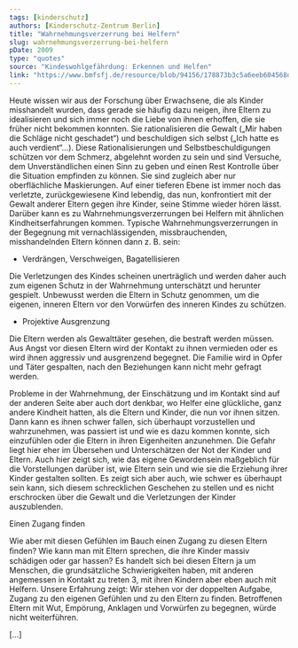 ```yaml
---
tags: [kinderschutz]
authors: [Kinderschutz-Zentrum Berlin]
title: "Wahrnehmungsverzerrung bei Helfern"
slug: wahrnehmungsverzerrung-bei-helfern
pDate: 2009
type: "quotes"
source: "Kindeswohlgefährdung: Erkennen und Helfen"
link: "https://www.bmfsfj.de/resource/blob/94156/178873b3c5a6eeb604568df609e16683/kindeswohlgefaehrdung-erkennen-und-helfen-data.pdf"
---
```


Heute wissen wir aus der Forschung über Erwachsene, die als Kinder misshandelt wurden, dass gerade sie häufig dazu neigen, ihre Eltern zu idealisieren und sich immer noch die Liebe von ihnen erhoffen, die sie früher nicht bekommen konnten. Sie rationalisieren die Gewalt („Mir haben die Schläge nicht geschadet“) und beschuldigen sich selbst („Ich hatte es auch verdient“…). Diese Rationalisierungen und Selbstbeschuldigungen schützen vor dem Schmerz, abgelehnt worden zu sein und sind Versuche, dem Unverständlichen einen Sinn zu geben und einen Rest Kontrolle über die Situation empfinden zu können. Sie sind zugleich aber nur oberflächliche Maskierungen. Auf einer tieferen Ebene ist immer noch das verletzte, zurückgewiesene Kind lebendig, das nun, konfrontiert mit der Gewalt anderer Eltern gegen ihre Kinder, seine Stimme wieder hören lässt. Darüber kann es zu Wahrnehmungsverzerrungen bei Helfern mit ähnlichen Kindheitserfahrungen kommen. Typische Wahrnehmungsverzerrungen in der
Begegnung mit vernachlässigenden, missbrauchenden, misshandelnden Eltern können dann z. B. sein:

* Verdrängen, Verschweigen, Bagatellisieren

Die Verletzungen des Kindes scheinen unerträglich und werden daher auch zum eigenen Schutz in der Wahrnehmung unterschätzt und herunter gespielt. Unbewusst werden die Eltern in Schutz genommen, um die eigenen, inneren Eltern vor den Vorwürfen des inneren Kindes zu schützen.

* Projektive Ausgrenzung

Die Eltern werden als Gewalttäter gesehen, die bestraft werden müssen. Aus Angst vor diesen Eltern wird der Kontakt zu ihnen vermieden oder es wird ihnen aggressiv und ausgrenzend begegnet. Die Familie wird in Opfer und Täter gespalten, nach den Beziehungen kann nicht mehr gefragt werden.

Probleme in der Wahrnehmung, der Einschätzung und im Kontakt sind auf der anderen Seite aber auch dort denkbar, wo Helfer eine glückliche, ganz andere Kindheit hatten, als die Eltern und Kinder, die nun vor ihnen sitzen. Dann kann es ihnen schwer fallen, sich überhaupt vorzustellen und wahrzunehmen, was passiert ist und wie es dazu kommen konnte, sich einzufühlen oder die Eltern in ihren Eigenheiten anzunehmen. Die Gefahr liegt hier eher im Übersehen und Unterschätzen der Not der Kinder und Eltern. Auch hier zeigt sich, wie das eigene Gewordensein maßgeblich für die Vorstellungen darüber ist, wie Eltern sein und wie sie die Erziehung ihrer Kinder gestalten sollten. Es zeigt sich aber auch, wie schwer es überhaupt sein kann, sich diesem schrecklichen Geschehen zu stellen und es nicht erschrocken über die Gewalt und die Verletzungen der Kinder auszublenden.

Einen Zugang finden

Wie aber mit diesen Gefühlen im Bauch einen Zugang zu diesen Eltern ﬁnden? Wie kann man mit Eltern sprechen, die ihre Kinder massiv schädigen oder gar hassen? Es handelt sich bei diesen Eltern ja um Menschen, die grundsätzliche Schwierigkeiten haben, mit anderen angemessen in Kontakt zu treten 3, mit ihren Kindern aber eben auch mit Helfern. Unsere Erfahrung zeigt: Wir stehen vor der doppelten Aufgabe, Zugang zu den eigenen Gefühlen und zu den Eltern zu finden. Betroffenen Eltern mit Wut, Empörung, Anklagen und Vorwürfen zu begegnen, würde nicht weiterführen. 

[…]